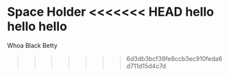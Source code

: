 Space Holder
<<<<<<< HEAD
hello hello hello
=======

Whoa Black Betty
>>>>>>> 6d3db3bcf39fe8ccb3ec910feda6d711d15d4c7d
